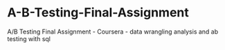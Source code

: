 # A-B-Testing-Final-Assignment
A/B Testing Final Assignment - Coursera - data wrangling analysis and ab testing with sql
